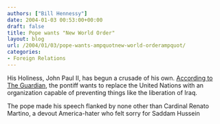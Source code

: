 ```yaml
---
authors: ["Bill Hennessy"]
date: 2004-01-03 00:53:00+00:00
draft: false
title: Pope wants "New World Order"
layout: blog
url: /2004/01/03/pope-wants-ampquotnew-world-orderampquot/
categories:
- Foreign Relations
---
```


His Holiness, John Paul II, has begun a crusade of his own. [According to The Guardian](https://www.guardian.co.uk/pope/story/0,12272,1114946,00.html),  the pontiff wants to replace the United Nations with an organization capable of preventing things like the liberation of Iraq.

The pope made his speech flanked by none other than Cardinal Renato Martino, a devout America-hater who felt sorry for Saddam Hussein
